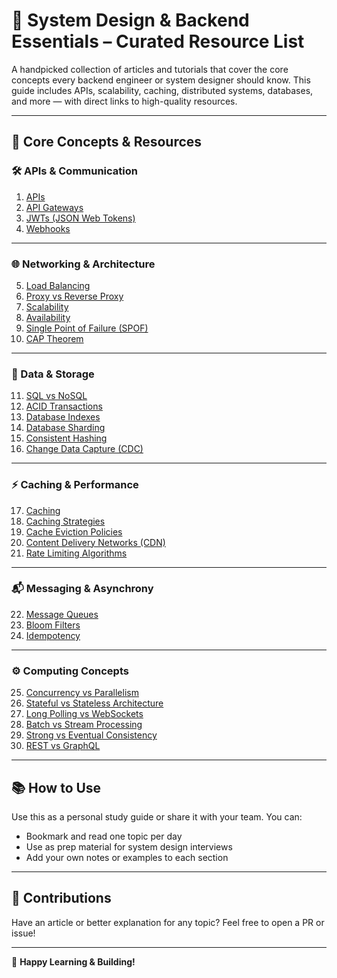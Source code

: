 # 🔧 System Design & Backend Essentials – Curated Resource List

A handpicked collection of articles and tutorials that cover the core concepts every backend engineer or system designer should know. This guide includes APIs, scalability, caching, distributed systems, databases, and more — with direct links to high-quality resources.

---

## 📌 Core Concepts & Resources

### 🛠️ APIs & Communication
1. [APIs](https://lnkd.in/dsbwPZ6N)
2. [API Gateways](https://lnkd.in/gtyXmvf4)
3. [JWTs (JSON Web Tokens)](https://lnkd.in/ghtXYRqU)
4. [Webhooks](https://lnkd.in/geHxGX-7)

---

### 🌐 Networking & Architecture
5. [Load Balancing](https://lnkd.in/gvxfwEUr)
6. [Proxy vs Reverse Proxy](https://lnkd.in/gMTtidBq)
7. [Scalability](https://lnkd.in/gPGhW-qK)
8. [Availability](https://lnkd.in/gQk2p4_6)
9. [Single Point of Failure (SPOF)](https://lnkd.in/gw_uHZWn)
10. [CAP Theorem](https://lnkd.in/g_tFqJJb)

---

### 🧠 Data & Storage
11. [SQL vs NoSQL](https://lnkd.in/gHyC9qWc)
12. [ACID Transactions](https://lnkd.in/dB3QHiMz)
13. [Database Indexes](https://lnkd.in/g_-bQWtA)
14. [Database Sharding](https://lnkd.in/g9mc-d5m)
15. [Consistent Hashing](https://lnkd.in/gR9wFDpz)
16. [Change Data Capture (CDC)](https://lnkd.in/gWhGwh9Z)

---

### ⚡ Caching & Performance
17. [Caching](https://lnkd.in/gBSeTstS)
18. [Caching Strategies](https://lnkd.in/dVk7nZ_Y)
19. [Cache Eviction Policies](https://lnkd.in/gQAEXEmq)
20. [Content Delivery Networks (CDN)](https://lnkd.in/gaW4Vkpy)
21. [Rate Limiting Algorithms](https://lnkd.in/gYDxg8XY)

---

### 📬 Messaging & Asynchrony
22. [Message Queues](https://lnkd.in/g-jnNGDC)
23. [Bloom Filters](https://lnkd.in/gfGjCrSZ)
24. [Idempotency](https://lnkd.in/gDB3AJij)

---

### ⚙️ Computing Concepts
25. [Concurrency vs Parallelism](https://lnkd.in/gGZXhjBD)
26. [Stateful vs Stateless Architecture](https://lnkd.in/gz_ccK-Y)
27. [Long Polling vs WebSockets](https://lnkd.in/d9xKD28K)
28. [Batch vs Stream Processing](https://lnkd.in/gKtj_qWh)
29. [Strong vs Eventual Consistency](https://lnkd.in/gCc5cNdE)
30. [REST vs GraphQL](https://lnkd.in/gM5VHKQS)

---

## 📚 How to Use

Use this as a personal study guide or share it with your team. You can:
- Bookmark and read one topic per day
- Use as prep material for system design interviews
- Add your own notes or examples to each section

---

## 🧠 Contributions

Have an article or better explanation for any topic? Feel free to open a PR or issue!

---

📘 **Happy Learning & Building!**
